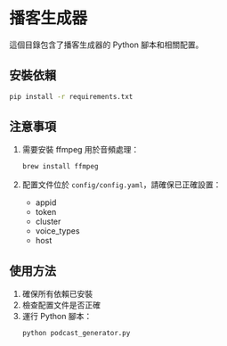 # 播客生成器

這個目錄包含了播客生成器的 Python 腳本和相關配置。

## 安裝依賴

```bash
pip install -r requirements.txt
```

## 注意事項

1. 需要安裝 ffmpeg 用於音頻處理：
   ```bash
   brew install ffmpeg
   ```

2. 配置文件位於 `config/config.yaml`，請確保已正確設置：
   - appid
   - token
   - cluster
   - voice_types
   - host

## 使用方法

1. 確保所有依賴已安裝
2. 檢查配置文件是否正確
3. 運行 Python 腳本：
   ```bash
   python podcast_generator.py
   ``` 